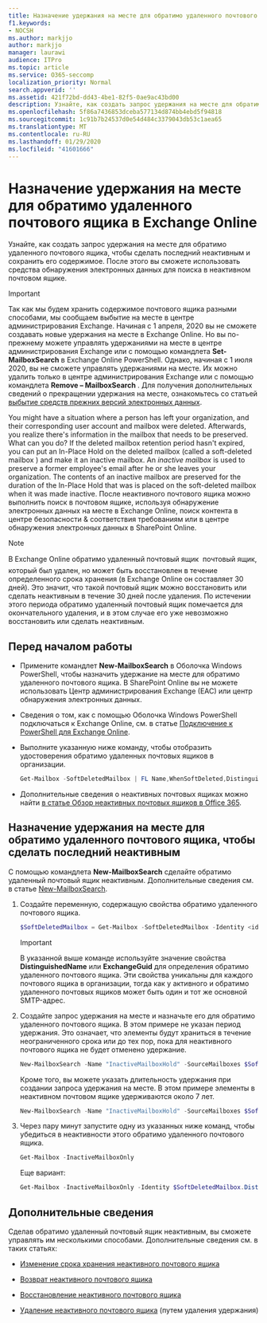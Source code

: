 ```yaml
---
title: Назначение удержания на месте для обратимо удаленного почтового ящика в Exchange Online
f1.keywords:
- NOCSH
ms.author: markjjo
author: markjjo
manager: laurawi
audience: ITPro
ms.topic: article
ms.service: O365-seccomp
localization_priority: Normal
search.appverid: ''
ms.assetid: 421f72bd-dd43-4be1-82f5-0ae9ac43bd00
description: Узнайте, как создать запрос удержания на месте для обратимо удаленного почтового ящика, чтобы сделать последний неактивным и сохранить его содержимое. После этого вы сможете использовать средства обнаружения электронных данных для поиска в неактивном почтовом ящике.
ms.openlocfilehash: 5f86a7436853dceba577134d874bb4ebd5f94818
ms.sourcegitcommit: 1c91b7b24537d0e54d484c3379043db53c1aea65
ms.translationtype: MT
ms.contentlocale: ru-RU
ms.lasthandoff: 01/29/2020
ms.locfileid: "41601666"
---
```

# <a name="put-an-in-place-hold-on-a-soft-deleted-mailbox-in-exchange-online"></a>Назначение удержания на месте для обратимо удаленного почтового ящика в Exchange Online

Узнайте, как создать запрос удержания на месте для обратимо удаленного почтового ящика, чтобы сделать последний неактивным и сохранить его содержимое. После этого вы сможете использовать средства обнаружения электронных данных для поиска в неактивном почтовом ящике.

> [!IMPORTANT]
> Так как мы будем хранить содержимое почтового ящика разными способами, мы сообщаем выбытие на месте в центре администрирования Exchange. Начиная с 1 апреля, 2020 вы не сможете создавать новые удержания на месте в Exchange Online. Но вы по-прежнему можете управлять удержаниями на месте в центре администрирования Exchange или с помощью командлета **Set-MailboxSearch** в Exchange Online PowerShell. Однако, начиная с 1 июля 2020, вы не сможете управлять удержаниями на месте. Их можно удалить только в центре администрирования Exchange или с помощью командлета **Remove – MailboxSearch** . Для получения дополнительных сведений о прекращении удержания на месте, ознакомьтесь со статьей [выбытие средств прежних версий электронных данных](legacy-ediscovery-retirement.md).
  
You might have a situation where a person has left your organization, and their corresponding user account and mailbox were deleted. Afterwards, you realize there's information in the mailbox that needs to be preserved. What can you do? If the deleted mailbox retention period hasn't expired, you can put an In-Place Hold on the deleted mailbox (called a  soft-deleted mailbox ) and make it an inactive mailbox. An  *inactive mailbox*  is used to preserve a former employee's email after he or she leaves your organization. The contents of an inactive mailbox are preserved for the duration of the In-Place Hold that was is placed on the soft-deleted mailbox when it was made inactive. После неактивного почтового ящика можно выполнить поиск в почтовом ящике, используя обнаружение электронных данных на месте в Exchange Online, поиск контента в центре безопасности & соответствия требованиям или в центре обнаружения электронных данных в SharePoint Online. 
  
> [!NOTE]
> В Exchange Online обратимо удаленный почтовый ящик  почтовый ящик, который был удален, но может быть восстановлен в течение определенного срока хранения (в Exchange Online он составляет 30 дней). Это значит, что такой почтовый ящик можно восстановить или сделать неактивным в течение 30 дней после удаления. По истечении этого периода обратимо удаленный почтовый ящик помечается для окончательного удаления, и в этом случае его уже невозможно восстановить или сделать неактивным. 
  
## <a name="before-you-begin"></a>Перед началом работы

- Примените командлет **New-MailboxSearch** в Оболочка Windows PowerShell, чтобы назначить удержание на месте для обратимо удаленного почтового ящика. В SharePoint Online вы не можете использовать Центр администрирования Exchange (EAC) или центр обнаружения электронных данных. 

- Сведения о том, как с помощью Оболочка Windows PowerShell подключаться к Exchange Online, см. в статье [Подключение к PowerShell для Exchange Online](https://go.microsoft.com/fwlink/p/?linkid=396554).

- Выполните указанную ниже команду, чтобы отобразить удостоверения обратимо удаленных почтовых ящиков в организации. 

  ```powershell
  Get-Mailbox -SoftDeletedMailbox | FL Name,WhenSoftDeleted,DistinguishedName,ExchangeGuid,PrimarySmtpAddress
  ```

- Дополнительные сведения о неактивных почтовых ящиках можно найти [в статье Обзор неактивных почтовых ящиков в Office 365](inactive-mailboxes-in-office-365.md).

## <a name="put-an-in-place-hold-on-a-soft-deleted-mailbox-to-make-it-an-inactive-mailbox"></a>Назначение удержания на месте для обратимо удаленного почтового ящика, чтобы сделать последний неактивным

С помощью командлета **New-MailboxSearch** сделайте обратимо удаленный почтовый ящик неактивным. Дополнительные сведения см. в статье [New-MailboxSearch](https://technet.microsoft.com/library/74303b47-bb49-407c-a43b-590356eae35c.aspx).
  
1. Создайте переменную, содержащую свойства обратимо удаленного почтового ящика.

   ```powershell
   $SoftDeletedMailbox = Get-Mailbox -SoftDeletedMailbox -Identity <identity of soft-deleted mailbox>
   ```

    > [!IMPORTANT]
    > В указанной выше команде используйте значение свойства **DistinguishedName** или **ExchangeGuid** для определения обратимо удаленного почтового ящика. Эти свойства уникальны для каждого почтового ящика в организации, тогда как у активного и обратимо удаленного почтовых ящиков может быть один и тот же основной SMTP-адрес. 
  
2. Создайте запрос удержания на месте и назначьте его для обратимо удаленного почтового ящика. В этом примере не указан период удержания. Это означает, что элементы будут храниться в течение неограниченного срока или до тех пор, пока для неактивного почтового ящика не будет отменено удержание.

   ```powershell
   New-MailboxSearch -Name "InactiveMailboxHold" -SourceMailboxes $SoftDeletedMailbox.DistinguishedName -InPlaceHoldEnabled $true
    ```

   Кроме того, вы можете указать длительность удержания при создании запроса удержания на месте. В этом примере элементы в неактивном почтовом ящике удерживаются около 7 лет.

   ```powershell
   New-MailboxSearch -Name "InactiveMailboxHold" -SourceMailboxes $SoftDeletedMailbox.DistinguishedName -InPlaceHoldEnabled $true -ItemHoldPeriod 2777
   ```

3. Через пару минут запустите одну из указанных ниже команд, чтобы убедиться в неактивности этого обратимо удаленного почтового ящика.

   ```powershell
   Get-Mailbox -InactiveMailboxOnly
   ```

    Еще вариант:
    
   ```powershell
   Get-Mailbox -InactiveMailboxOnly -Identity $SoftDeletedMailbox.DistinguishedName  | FL IsInactiveMailbox
   ```

## <a name="more-information"></a>Дополнительные сведения

Сделав обратимо удаленный почтовый ящик неактивным, вы сможете управлять им несколькими способами. Дополнительные сведения см. в таких статьях:
  
- [Изменение срока хранения неактивного почтового ящика](change-the-hold-duration-for-an-inactive-mailbox.md)

- [Возврат неактивного почтового ящика](recover-an-inactive-mailbox.md)

- [Восстановление неактивного почтового ящика](restore-an-inactive-mailbox.md)

- [Удаление неактивного почтового ящика](delete-an-inactive-mailbox.md) (путем удаления удержания)

